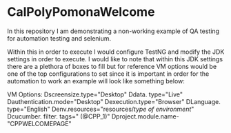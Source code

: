 # CalPolyPomonaWelcome

In this repository I am demonstrating a non-working example of QA testing for automation testing and selenium.


Within this in order to execute I would configure TestNG and modify the JDK settings in order to execute. I would like to note that within this JDK settings there are a plethora of boxes to fill but for reference VM options would be one of the top configurations to set since it is important in order for the automation to work an example will look like something below:

VM Options:
Dscreensize.type="Desktop"
﻿Ddata. type="Live"
﻿Dauthentication.mode="Desktop"
﻿Dexecution.type="Browser"
﻿DLanguage. type="English"
﻿Denv.resources="resources/*type of environment*"
﻿Dcucumber. filter. tags=" (@CPP_1)"
﻿Dproject.module.name-"CPPWELCOMEPAGE"
